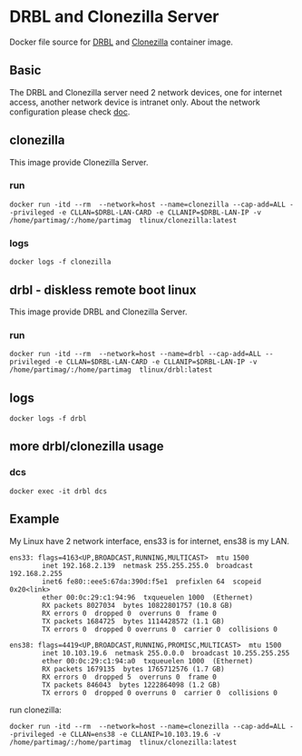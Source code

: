 # DRBL and Clonezilla Server

Docker file source for [DRBL](https://drbl.org) and [Clonezilla](https://clonezilla.org) container image.

## Basic

The DRBL and Clonezilla server need 2 network devices, one for internet access, another network device is intranet only. About the network configuration please check [doc](https://drbl.org/installation/).


## clonezilla

This image provide Clonezilla Server.

### run

```
docker run -itd --rm  --network=host --name=clonezilla --cap-add=ALL --privileged -e CLLAN=$DRBL-LAN-CARD -e CLLANIP=$DRBL-LAN-IP -v /home/partimag/:/home/partimag  tlinux/clonezilla:latest 

```

### logs

```
docker logs -f clonezilla
```

## drbl - diskless remote boot linux


This image provide DRBL and Clonezilla Server.

### run

```
docker run -itd --rm  --network=host --name=drbl --cap-add=ALL --privileged -e CLLAN=$DRBL-LAN-CARD -e CLLANIP=$DRBL-LAN-IP -v /home/partimag/:/home/partimag  tlinux/drbl:latest 
```

## logs

```
docker logs -f drbl
```

## more drbl/clonezilla usage

### dcs

```
docker exec -it drbl dcs
```

## Example

My Linux have 2 network interface, ens33 is for internet, ens38 is my LAN.

```
ens33: flags=4163<UP,BROADCAST,RUNNING,MULTICAST>  mtu 1500
        inet 192.168.2.139  netmask 255.255.255.0  broadcast 192.168.2.255
        inet6 fe80::eee5:67da:390d:f5e1  prefixlen 64  scopeid 0x20<link>
        ether 00:0c:29:c1:94:96  txqueuelen 1000  (Ethernet)
        RX packets 8027034  bytes 10822801757 (10.8 GB)
        RX errors 0  dropped 0  overruns 0  frame 0
        TX packets 1684725  bytes 1114428572 (1.1 GB)
        TX errors 0  dropped 0 overruns 0  carrier 0  collisions 0

ens38: flags=4419<UP,BROADCAST,RUNNING,PROMISC,MULTICAST>  mtu 1500
        inet 10.103.19.6  netmask 255.0.0.0  broadcast 10.255.255.255
        ether 00:0c:29:c1:94:a0  txqueuelen 1000  (Ethernet)
        RX packets 1679135  bytes 1765712576 (1.7 GB)
        RX errors 0  dropped 5  overruns 0  frame 0
        TX packets 846043  bytes 1222864098 (1.2 GB)
        TX errors 0  dropped 0 overruns 0  carrier 0  collisions 0
```

run clonezilla:

```
docker run -itd --rm  --network=host --name=clonezilla --cap-add=ALL --privileged -e CLLAN=ens38 -e CLLANIP=10.103.19.6 -v /home/partimag/:/home/partimag  tlinux/clonezilla:latest
```
